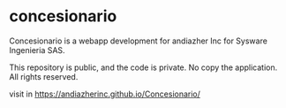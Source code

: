 # concesionario
Concesionario is a webapp development for andiazher Inc for Sysware Ingenieria SAS.

This repository is public, and the code is private. No copy the application. All rights reserved.

visit in https://andiazherinc.github.io/Concesionario/
